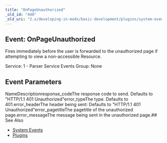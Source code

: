 ```yaml
---
title: "OnPageUnauthorized"
_old_id: "440"
_old_uri: "2.x/developing-in-modx/basic-development/plugins/system-events/onpageunauthorized"
---
```


## Event: OnPageUnauthorized

Fires immediately before the user is forwarded to the unauthorized page if attempting to view a non-accessible Resource.

Service: 1 - Parser Service Events 
Group: None

## Event Parameters

NameDescriptionresponse\_codeThe response code to send. Defaults to "HTTP/1.1 401 Unauthorized"error\_typeThe type. Defaults to 401.error\_headerThe header being sent: Defaults to "HTTP/1.1 401 Unauthorized"error\_pagetitleThe pagetitle of the unauthorized page.error\_messageThe message being sent in the unauthorized page.## See Also

- [System Events](developing-in-modx/basic-development/plugins/system-events "System Events")
- [Plugins](developing-in-modx/basic-development/plugins "Plugins")